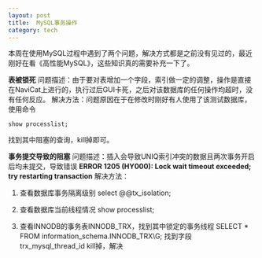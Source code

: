 ```yaml
---
layout: post
title:  MySQL事务操作
category: tech
---
```


本周在使用MySQL过程中遇到了两个问题，解决方式都是之前没有见过的，最近刚好在看《高性能MySQL》，这些知识真的需要补充一下了。

**表被锁死**
问题描述：由于要对表增加一个字段，索引做一定的调整，操作是直接在NaviCat上进行的，执行过后GUI卡死，之后对该数据库的任何操作均超时，没有任何反应。
解决方法：问题原因在于在修改时刚好有人使用了该测试数据库，使用命令

```
show processlist;
```
找到其中阻塞的查询，kill掉即可。

**事务提交导致的阻塞**
问题描述：插入会导致UNIQ索引冲突的数据且两次事务开启后均未提交，导致错误 **ERROR 1205 (HY000): Lock wait timeout exceeded; try restarting transaction**
解决方法：

1. 查看数据库事务隔离级别
select @@tx_isolation;

2. 查看数据库当前线程情况
show processlist;

3. 查看INNODB的事务表INNODB_TRX，找到其中锁定的事务线程
SELECT * FROM information_schema.INNODB_TRX\G;
找到字段trx_mysql_thread_id
kill掉，解决
